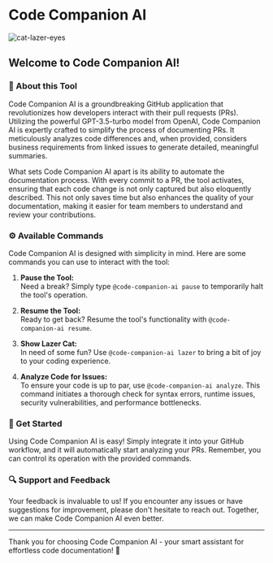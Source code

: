 # Code Companion AI
![cat-lazer-eyes](https://github.com/iamwill123/code-companion-ai/assets/15272175/f2c136d1-91bd-4f74-b31a-eb24c65978e4)

## Welcome to Code Companion AI!

### 🌟 About this Tool

Code Companion AI is a groundbreaking GitHub application that revolutionizes how developers interact with their pull requests (PRs). Utilizing the powerful GPT-3.5-turbo model from OpenAI, Code Companion AI is expertly crafted to simplify the process of documenting PRs. It meticulously analyzes code differences and, when provided, considers business requirements from linked issues to generate detailed, meaningful summaries.

What sets Code Companion AI apart is its ability to automate the documentation process. With every commit to a PR, the tool activates, ensuring that each code change is not only captured but also eloquently described. This not only saves time but also enhances the quality of your documentation, making it easier for team members to understand and review your contributions.

### ⚙️ Available Commands

Code Companion AI is designed with simplicity in mind. Here are some commands you can use to interact with the tool:

1. **Pause the Tool:**  
   Need a break? Simply type `@code-companion-ai pause` to temporarily halt the tool's operation.

2. **Resume the Tool:**  
   Ready to get back? Resume the tool's functionality with `@code-companion-ai resume`.

3. **Show Lazer Cat:**  
   In need of some fun? Use `@code-companion-ai lazer` to bring a bit of joy to your coding experience.

4. **Analyze Code for Issues:**  
   To ensure your code is up to par, use `@code-companion-ai analyze`. This command initiates a thorough check for syntax errors, runtime issues, security vulnerabilities, and performance bottlenecks.

### 🚀 Get Started

Using Code Companion AI is easy! Simply integrate it into your GitHub workflow, and it will automatically start analyzing your PRs. Remember, you can control its operation with the provided commands.

### 🔍 Support and Feedback

Your feedback is invaluable to us! If you encounter any issues or have suggestions for improvement, please don't hesitate to reach out. Together, we can make Code Companion AI even better.

---

Thank you for choosing Code Companion AI - your smart assistant for effortless code documentation! 🎉

